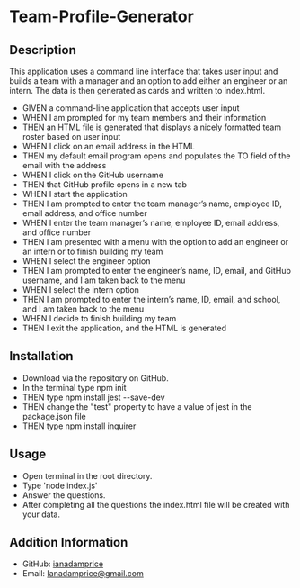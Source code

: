 # Team-Profile-Generator

## Description
This application uses a command line interface that takes user input and builds a team with a manager and an option to add either an engineer or an intern. The data is then generated as cards and written to index.html.

- GIVEN a command-line application that accepts user input
- WHEN I am prompted for my team members and their information
- THEN an HTML file is generated that displays a nicely formatted team roster based on user input
- WHEN I click on an email address in the HTML
- THEN my default email program opens and populates the TO field of the email with the address
- WHEN I click on the GitHub username
- THEN that GitHub profile opens in a new tab
- WHEN I start the application
- THEN I am prompted to enter the team manager’s name, employee ID, email address, and office number
- WHEN I enter the team manager’s name, employee ID, email address, and office number
- THEN I am presented with a menu with the option to add an engineer or an intern or to finish building my team
- WHEN I select the engineer option
- THEN I am prompted to enter the engineer’s name, ID, email, and GitHub username, and I am taken back to the menu
- WHEN I select the intern option
- THEN I am prompted to enter the intern’s name, ID, email, and school, and I am taken back to the menu
- WHEN I decide to finish building my team
- THEN I exit the application, and the HTML is generated

## Installation
- Download via the repository on GitHub.
- In the terminal type npm init
- THEN type npm install jest --save-dev
- THEN change the "test" property to have a value of jest in the package.json file
- THEN type npm install inquirer

## Usage 
- Open terminal in the root directory.
- Type 'node index.js'
- Answer the questions.
- After completing all the questions the index.html file will be created with your data.

## Addition Information
- GitHub: [ianadamprice](https://github.com/ianadamprice)
- Email: Ianadamprice@gmail.com
